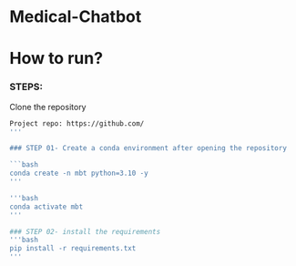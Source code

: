 # Medical-Chatbot

# How to run?
### STEPS:

Clone the repository

```bash
Project repo: https://github.com/
'''

### STEP 01- Create a conda environment after opening the repository

```bash
conda create -n mbt python=3.10 -y
'''

'''bash
conda activate mbt
'''

### STEP 02- install the requirements
'''bash
pip install -r requirements.txt
'''